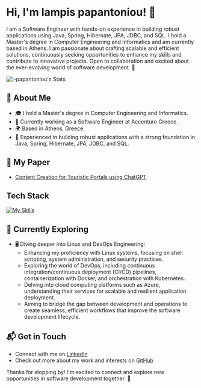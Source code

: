 # Hi, I'm lampis papantoniou! 👋

I am a Software Engineer with hands-on experience in building robust applications using Java, Spring, Hibernate, JPA, JDBC, and SQL. I hold a Master's degree in Computer Engineering and Informatics and am currently based in Athens. I am passionate about crafting scalable and efficient solutions, continuously seeking opportunities to enhance my skills and contribute to innovative projects. Open to collaboration and excited about the ever-evolving world of software development. 🚀

![l-papantoniou's Stats](https://github-readme-stats.vercel.app/api?username=l-papantoniou&theme=vue-dark&show_icons=true&hide_border=true&count_private=true)

## 🚀 About Me

- 🎓 I hold a Master's degree in Computer Engineering and Informatics.
- 💼 Currently working as a Software Engineer at Accenture Greece.
- 🌍 Based in Athens, Greece.
- 🔧 Experienced in building robust applications with a strong foundation in Java, Spring, Hibernate, JPA, JDBC, and SQL.

  
## 📄 My Paper
- [Content Creation for Touristic Portals using ChatGPT](#) 

## Tech Stack
[![My Skills](https://skillicons.dev/icons?i=java,spring,hibernate,git,linux,docker&theme=dark)](https://skillicons.dev)

## 🌱 Currently Exploring

- 🖥️ Diving deeper into Linux and DevOps Engineering:
  - Enhancing my proficiency with Linux systems, focusing on shell scripting, system administration, and security practices.
  - Exploring the world of DevOps, including continuous integration/continuous deployment (CI/CD) pipelines, containerization with Docker, and orchestration with Kubernetes.
  - Delving into cloud computing platforms such as Azure, understanding their services for scalable and resilient application deployment.
  - Aiming to bridge the gap between development and operations to create seamless, efficient workflows that improve the software development lifecycle.
 


## 📬 Get in Touch

- Connect with me on [LinkedIn](#https://www.linkedin.com/in/lampis-papantoniou-146014226/) 
- Check out more about my work and interests on [GitHub](https://github.com/l-papantoniou) 

Thanks for stopping by! I'm excited to connect and explore new opportunities in software development together. 🚀

